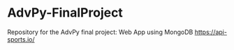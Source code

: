 # AdvPy-FinalProject
Repository for the AdvPy final project: Web App using MongoDB
https://api-sports.io/
